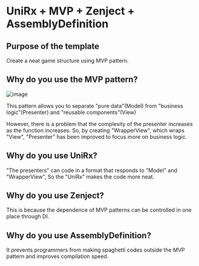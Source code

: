 # UniRx + MVP + Zenject + AssemblyDefinition

## Purpose of the template
Create a neat game structure using MVP pattern.

## Why do you use the MVP pattern?
![image](https://user-images.githubusercontent.com/44941601/163097139-92655787-c3bb-491f-8cb5-11ce1d3bb3fd.png)

This pattern allows you to separate "pure data"(Model) from "business logic"(Presenter) and "reusable components"(View)

However, there is a problem that the complexity of the presenter increases as the function increases.
So, by creating "WrapperView", which wraps "View", "Presenter" has been improved to focus more on business logic.

## Why do you use UniRx?
"The presenters" can code in a format that responds to "Model" and "WrapperView", So the "UniRx" makes the code more neat.

## Why do you use Zenject?
This is because the dependence of MVP patterns can be controlled in one place through DI.

## Why do you use AssemblyDefinition?
It prevents programmers from making spaghetti codes outside the MVP pattern and improves compilation speed.
